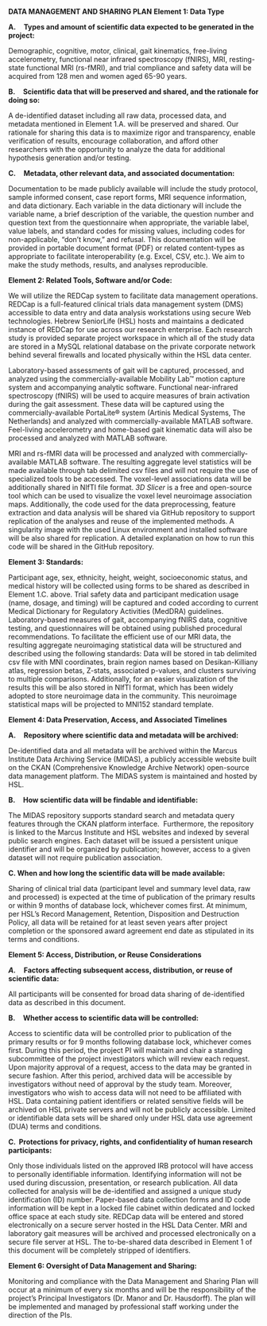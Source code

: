 **DATA MANAGEMENT AND SHARING PLAN**
**Element 1: Data Type**

**A.**    **Types and amount of scientific data expected to be generated in the project:**

Demographic, cognitive, motor, clinical, gait kinematics, free-living accelerometry, functional near infrared spectroscopy (fNIRS), MRI, resting-state functional MRI (rs-fMRI), and trial compliance and safety data will be acquired from 128 men and women aged 65-90 years.

**B.**    **Scientific data that will be preserved and shared, and the rationale for doing so:**

A de-identified dataset including all raw data, processed data, and metadata mentioned in Element 1.A. will be preserved and shared. Our rationale for sharing this data is to maximize rigor and transparency, enable verification of results, encourage collaboration, and afford other researchers with the opportunity to analyze the data for additional hypothesis generation and/or testing.

**C.**    **Metadata, other relevant data, and associated documentation:**

Documentation to be made publicly available will include the study protocol, sample informed consent, case report forms, MRI sequence information, and data dictionary. Each variable in the data dictionary will include the variable name, a brief description of the variable, the question number and question text from the questionnaire when appropriate, the variable label, value labels, and standard codes for missing values, including codes for non-applicable, “don’t know,” and refusal. This documentation will be provided in portable document format (PDF) or related content-types as appropriate to facilitate interoperability (e.g. Excel, CSV, etc.). We aim to make the study methods, results, and analyses reproducible.

**Element 2: Related Tools, Software and/or Code:**

We will utilize the REDCap system to facilitate data management operations. REDCap is a full-featured clinical trials data management system (DMS) accessible to data entry and data analysis workstations using secure Web technologies. Hebrew SeniorLife (HSL) hosts and maintains a dedicated instance of REDCap for use across our research enterprise. Each research study is provided separate project workspace in which all of the study data are stored in a MySQL relational database on the private corporate network behind several firewalls and located physically within the HSL data center.

Laboratory-based assessments of gait will be captured, processed, and analyzed using the commercially-available Mobility Lab™ motion capture system and accompanying analytic software. Functional near-infrared spectroscopy (fNIRS) will be used to acquire measures of brain activation during the gait assessment. These data will be captured using the commercially-available PortaLite® system (Artinis Medical Systems, The Netherlands) and analyzed with commercially-available MATLAB software. Feel-living accelerometry and home-based gait kinematic data will also be processed and analyzed with MATLAB software.

MRI and rs-fMRI data will be processed and analyzed with commercially-available MATLAB software. The resulting aggregate level statistics will be made available through tab delimited csv files and will not require the use of specialized tools to be accessed. The voxel-level associations data will be additionally shared in NIfTI file format. _3D Slicer_ is a free and open-source tool which can be used to visualize the voxel level neuroimage association maps. Additionally, the code used for the data preprocessing, feature extraction and data analysis will be shared via GitHub repository to support replication of the analyses and reuse of the implemented methods. A singularity image with the used Linux environment and installed software will be also shared for replication. A detailed explanation on how to run this code will be shared in the GitHub repository.

**Element 3: Standards:**

Participant age, sex, ethnicity, height, weight, socioeconomic status, and medical history will be collected using forms to be shared as described in Element 1.C. above. Trial safety data and participant medication usage (name, dosage, and timing) will be captured and coded according to current Medical Dictionary for Regulatory Activities (MedDRA) guidelines. Laboratory-based measures of gait, accompanying fNIRS data, cognitive testing, and questionnaires will be obtained using published procedural recommendations. To facilitate the efficient use of our MRI data, the resulting aggregate neuroimaging statistical data will be structured and described using the following standards: Data will be stored in tab delimited csv file with MNI coordinates, brain region names based on Desikan-Killiany atlas, regression betas, Z-stats, associated p-values, and clusters surviving to multiple comparisons. Additionally, for an easier visualization of the results this will be also stored in NIfTI format, which has been widely adopted to store neuroimage data in the community. This neuroimage statistical maps will be projected to MNI152 standard template.

**Element 4: Data Preservation, Access, and Associated Timelines**

**A.**    **Repository where scientific data and metadata will be archived:**

De-identified data and all metadata will be archived within the Marcus Institute Data Archiving Service (MIDAS), a publicly accessible website built on the CKAN (Comprehensive Knowledge Archive Network) open-source data management platform. The MIDAS system is maintained and hosted by HSL. 

**B.**    **How scientific data will be findable and identifiable:**

The MIDAS repository supports standard search and metadata query features through the CKAN platform interface.  Furthermore, the repository is linked to the Marcus Institute and HSL websites and indexed by several public search engines. Each dataset will be issued a persistent unique identifier and will be organized by publication; however, access to a given dataset will not require publication association.

**C. When and how long the scientific data will be made available:**

Sharing of clinical trial data (participant level and summary level data, raw and processed) is expected at the time of publication of the primary results or within 9 months of database lock, whichever comes first. At minimum, per HSL’s Record Management, Retention, Disposition and Destruction Policy, all data will be retained for at least seven years after project completion or the sponsored award agreement end date as stipulated in its terms and conditions. 
  
**Element 5: Access, Distribution, or Reuse Considerations**

**_A._**    **Factors affecting subsequent access, distribution, or reuse of scientific data:**

All participants will be consented for broad data sharing of de-identified data as described in this document.

**B.**    **Whether access to scientific data will be controlled:**

Access to scientific data will be controlled prior to publication of the primary results or for 9 months following database lock, whichever comes first. During this period, the project PI will maintain and chair a standing subcommittee of the project investigators which will review each request. Upon majority approval of a request, access to the data may be granted in secure fashion. After this period, archived data will be accessible by investigators without need of approval by the study team. Moreover, investigators who wish to access data will not need to be affiliated with HSL. Data containing patient identifiers or related sensitive fields will be archived on HSL private servers and will not be publicly accessible. Limited or identifiable data sets will be shared only under HSL data use agreement (DUA) terms and conditions.

**C.  Protections for privacy, rights, and confidentiality of human research participants:**

Only those individuals listed on the approved IRB protocol will have access to personally identifiable information. Identifying information will not be used during discussion, presentation, or research publication. All data collected for analysis will be de-identified and assigned a unique study identification (ID) number. Paper-based data collection forms and ID code information will be kept in a locked file cabinet within dedicated and locked office space at each study site. REDCap data will be entered and stored electronically on a secure server hosted in the HSL Data Center. MRI and laboratory gait measures will be archived and processed electronically on a secure file server at HSL. The to-be-shared data described in Element 1 of this document will be completely stripped of identifiers.

**Element 6: Oversight of Data Management and Sharing:**

Monitoring and compliance with the Data Management and Sharing Plan will occur at a minimum of every six months and will be the responsibility of the project’s Principal Investigators (Dr. Manor and Dr. Hausdorff). The plan will be implemented and managed by professional staff working under the direction of the PIs.